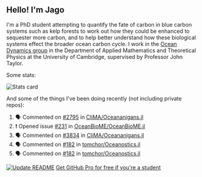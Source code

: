## Hello! I'm Jago

I'm a PhD student attempting to quantify the fate of carbon in blue carbon systems such as kelp forests to work out how they could be enhanced to sequester more carbon, and to help better understand how these biological systems effect the broader ocean carbon cycle. I work in the <a href="https://www.damtp.cam.ac.uk/user/jrt51/" class="emph">Ocean Dynamics group</a> in the Department of Applied Mathematics and Theoretical Physics at the University of Cambridge, supervised by Professor John Taylor.

Some stats:
<!--
![](https://raw.githubusercontent.com/jagoosw/jagoosw/main/profile-summary-card-output/nord_dark/0-profile-details.svg)
![](https://raw.githubusercontent.com/jagoosw/jagoosw/main/profile-summary-card-output/nord_dark/3-stats.svg)
![](https://raw.githubusercontent.com/jagoosw/jagoosw/main/profile-summary-card-output/nord_dark/4-productive-time.svg)
-->
![Stats card](https://github-readme-stats.vercel.app/api?username=jagoosw&count_private=true&show_icons=true&theme=transparent&hide_title=true&rank_icon=percentile&show=reviews)

And some of the things I've been doing recently (not including private repos):
<!--START_SECTION:activity-->
1. 🗣 Commented on [#2795](https://github.com/CliMA/Oceananigans.jl/pull/2795#issuecomment-2470801497) in [CliMA/Oceananigans.jl](https://github.com/CliMA/Oceananigans.jl)
2. ❗ Opened issue [#231](https://github.com/OceanBioME/OceanBioME.jl/issues/231) in [OceanBioME/OceanBioME.jl](https://github.com/OceanBioME/OceanBioME.jl)
3. 🗣 Commented on [#3834](https://github.com/CliMA/Oceananigans.jl/pull/3834#issuecomment-2469008911) in [CliMA/Oceananigans.jl](https://github.com/CliMA/Oceananigans.jl)
4. 🗣 Commented on [#182](https://github.com/tomchor/Oceanostics.jl/pull/182#issuecomment-2469005256) in [tomchor/Oceanostics.jl](https://github.com/tomchor/Oceanostics.jl)
5. 🗣 Commented on [#182](https://github.com/tomchor/Oceanostics.jl/pull/182#issuecomment-2469004183) in [tomchor/Oceanostics.jl](https://github.com/tomchor/Oceanostics.jl)
<!--END_SECTION:activity-->


[![Update README](https://github.com/jagoosw/jagoosw/actions/workflows/update-readme.yml/badge.svg)](https://github.com/jagoosw/jagoosw/actions/workflows/update-readme.yml)
[Get GitHub Pro for free if you're a student](https://education.github.com/pack)

